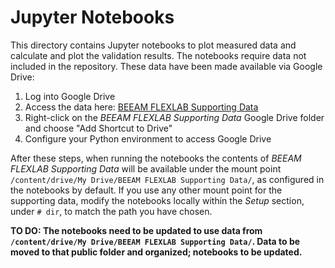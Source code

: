 # Jupyter Notebooks

This directory contains Jupyter notebooks to plot measured data and calculate and plot the validation results. The notebooks require data not included in the repository. These data have been made available via Google Drive:

1. Log into Google Drive
2. Access the data here: [BEEAM FLEXLAB Supporting Data](https://drive.google.com/drive/folders/1v5ECGtDMT34KgVUHy1rZYJU19CBUWbbp?usp=sharing)
3. Right-click on the *BEEAM FLEXLAB Supporting Data* Google Drive folder and choose "Add Shortcut to Drive"
4. Configure your Python environment to access Google Drive

After these steps, when running the notebooks the contents of *BEEAM FLEXLAB Supporting Data* will be available under the mount point `/content/drive/My Drive/BEEAM FLEXLAB Supporting Data/`, as configured in the notebooks by default. If you use any other mount point for the supporting data, modify the notebooks locally within the *Setup* section, under `# dir`, to match the path you have chosen.

**TO DO: The notebooks need to be updated to use data from `/content/drive/My Drive/BEEAM FLEXLAB Supporting Data/`. Data to be moved to that public folder and organized; notebooks to be updated.**